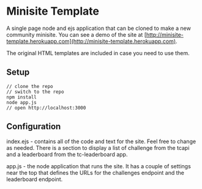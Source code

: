 # Minisite Template

A single page node and ejs application that can be cloned to make a new community minisite. You can see a demo of the site at [http://minisite-template.herokuapp.com](http://minisite-template.herokuapp.com).

The original HTML templates are included in case you need to use them.

## Setup

    // clone the repo
    // switch to the repo
    npm install
    node app.js
    // open http://localhost:3000

## Configuration

index.ejs - contains all of the code and text for the site. Feel free to change as needed. There is a section to display a list of challenge from the tcapi and a leaderboard from the tc-leaderboard app.

app.js - the node application that runs the site. It has a couple of settings near the top that defines the URLs for the challenges endpoint and the leaderboard endpoint.
